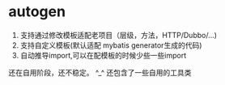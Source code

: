 # autogen
1. 支持通过修改模板适配老项目（层级，方法，HTTP/Dubbo/...)
2. 支持自定义模板(默认适配 mybatis generator生成的代码)
3. 自动推导import,可以在配模板的时候少些一些import

还在自用阶段，还不稳定。 ^_^
还包含了一些自用的工具类
